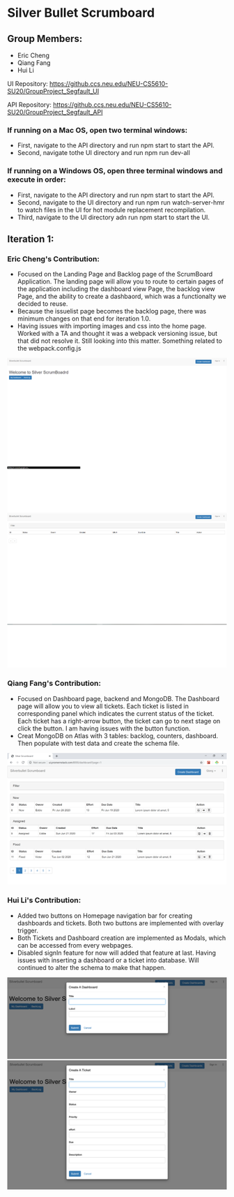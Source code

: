 # Silver Bullet Scrumboard 
## Group Members:
- Eric Cheng
- Qiang Fang
- Hui Li

UI Repository: https://github.ccs.neu.edu/NEU-CS5610-SU20/GroupProject_Segfault_UI

API Repository: https://github.ccs.neu.edu/NEU-CS5610-SU20/GroupProject_Segfault_API

### If running on a Mac OS, open two terminal windows:
- First, navigate to the API directory and run npm start to start the API.
- Second, navigate tothe UI directory and run npm run dev-all
### If running on a Windows OS, open three terminal windows and execute in order:
- First, navigate to the API directory and run npm start to start the API.
- Second, navigate to the UI directory and run npm run watch-server-hmr to watch files in the UI for hot module replacement recompilation.
- Third, navigate to the UI directory adn run npm start to start the UI.

## Iteration 1:
### Eric Cheng's Contribution: 
- Focused on the Landing Page and Backlog page of the ScrumBoard Application. The landing page will allow you to route to certain pages of the application including the dashboard view Page, the backlog view Page, and the ability to create a dashbaord, which was a functionalty we decided to reuse. 
- Because the issuelist page becomes the backlog page, there was minimum changes on that end for iteration 1.0. 
- Having issues with importing images and css into the home page. Worked with a TA and thought it was a webpack versioning issue, but that did not resolve it. Still looking into this matter. Something related to the webpack.config.js

![Home](/images/Home.png)
![Backlog](/images/BackLog.png)

### Qiang Fang's Contribution: 
- Focused on Dashboard page, backend and MongoDB. The Dashboard page will allow you to view all tickets. Each ticket is listed in corresponding panel which indicates the current status of the ticket. Each ticket has a right-arrow button, the ticket can go to next stage on click the button. I am having issues with the button function.
- Creat MongoDB on Atlas with 3 tables: backlog, counters, dashboard. Then populate with test data and create the schema file.

![Dashboard](/images/Dashboard.png)

### Hui Li's Contribution: 
- Added two buttons on Homepage navigation bar for creating dashboards and tickets. Both two buttons are implemented with overlay trigger.
- Both Tickets and Dashboard creation are implemented as Modals, which can be accessed from every webpages.
- Disabled signIn feature for now will added that feature at last. Having issues with inserting a dashboard or a ticket into database. Will continued to alter the schema to make that happen.

![dashboardModal](/images/dashboardModal.png)
![ticketModal](/images/ticketModal.png)
